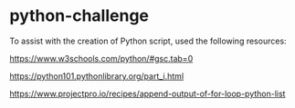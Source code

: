 # python-challenge

To assist with the creation of Python script, used the following resources:

https://www.w3schools.com/python/#gsc.tab=0


https://python101.pythonlibrary.org/part_i.html


https://www.projectpro.io/recipes/append-output-of-for-loop-python-list

